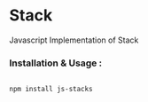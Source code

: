# Stack

Javascript Implementation of Stack

### Installation & Usage :

```Installation

npm install js-stacks

```

```Javascript

```
